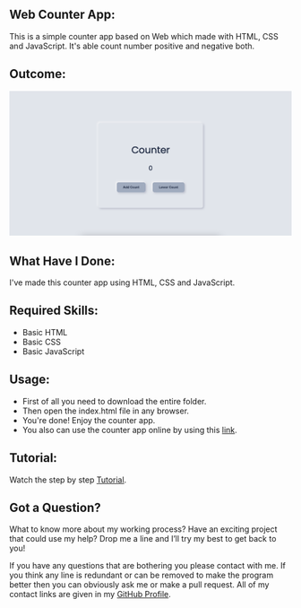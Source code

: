 ## Web Counter App:
This is a simple counter app based on Web which made with HTML, CSS and JavaScript. It's able count number positive and negative both.


## Outcome:
<p align="center">
<a href="https://mdrakibulislam-zero.github.io/WebCounterApp/" ><img width="1000px" height="auto" title="Counter App" alt="Counter App"
src="https://github.com/mdrakibulislam-zero/WebCounterApp/blob/main/Outcome.png" /></a></p>


## What Have I Done:
I've made this counter app using HTML, CSS and JavaScript.


## Required Skills:
- Basic HTML
- Basic CSS
- Basic JavaScript


## Usage:
- First of all you need to download the entire folder.
- Then open the index.html file in any browser.
- You're done! Enjoy the counter app.
- You also can use the counter app online by using this <a href="https://mdrakibulislam-zero.github.io/WebCounterApp/" > link</a>.


## Tutorial:
Watch the step by step <a href="#">Tutorial</a>.


## Got a Question?
What to know more about my working process? Have an exciting project that could use my help? Drop me a line and I’ll try my best to get back to you!

If you have any questions that are bothering you please contact with me. If you think any line is redundant or can be removed to make the program better then you can obviously ask me or make a pull request. All of my contact links are given in my <a href="https://github.com/mdrakibulislam-zero/"> GitHub Profile</a>.
